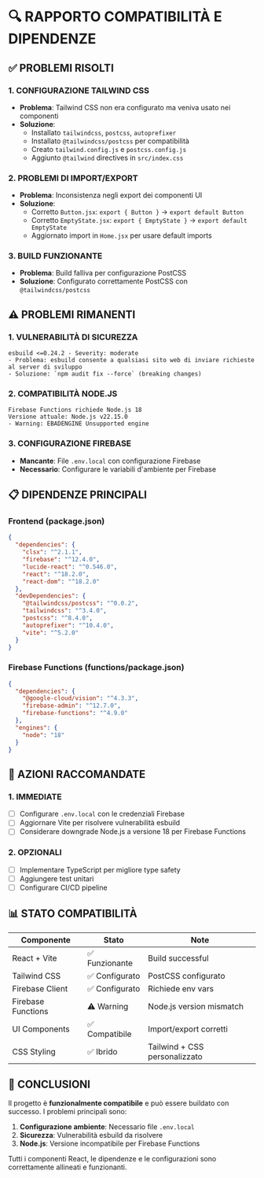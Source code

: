 # 🔍 RAPPORTO COMPATIBILITÀ E DIPENDENZE

## ✅ **PROBLEMI RISOLTI**

### 1. **CONFIGURAZIONE TAILWIND CSS**
- **Problema**: Tailwind CSS non era configurato ma veniva usato nei componenti
- **Soluzione**: 
  - Installato `tailwindcss`, `postcss`, `autoprefixer`
  - Installato `@tailwindcss/postcss` per compatibilità
  - Creato `tailwind.config.js` e `postcss.config.js`
  - Aggiunto `@tailwind` directives in `src/index.css`

### 2. **PROBLEMI DI IMPORT/EXPORT**
- **Problema**: Inconsistenza negli export dei componenti UI
- **Soluzione**:
  - Corretto `Button.jsx`: `export { Button }` → `export default Button`
  - Corretto `EmptyState.jsx`: `export { EmptyState }` → `export default EmptyState`
  - Aggiornato import in `Home.jsx` per usare default imports

### 3. **BUILD FUNZIONANTE**
- **Problema**: Build falliva per configurazione PostCSS
- **Soluzione**: Configurato correttamente PostCSS con `@tailwindcss/postcss`

## ⚠️ **PROBLEMI RIMANENTI**

### 1. **VULNERABILITÀ DI SICUREZZA**
```
esbuild <=0.24.2 - Severity: moderate
- Problema: esbuild consente a qualsiasi sito web di inviare richieste al server di sviluppo
- Soluzione: `npm audit fix --force` (breaking changes)
```

### 2. **COMPATIBILITÀ NODE.JS**
```
Firebase Functions richiede Node.js 18
Versione attuale: Node.js v22.15.0
- Warning: EBADENGINE Unsupported engine
```

### 3. **CONFIGURAZIONE FIREBASE**
- **Mancante**: File `.env.local` con configurazione Firebase
- **Necessario**: Configurare le variabili d'ambiente per Firebase

## 📋 **DIPENDENZE PRINCIPALI**

### Frontend (package.json)
```json
{
  "dependencies": {
    "clsx": "^2.1.1",
    "firebase": "^12.4.0",
    "lucide-react": "^0.546.0",
    "react": "^18.2.0",
    "react-dom": "^18.2.0"
  },
  "devDependencies": {
    "@tailwindcss/postcss": "^0.0.2",
    "tailwindcss": "^3.4.0",
    "postcss": "^8.4.0",
    "autoprefixer": "^10.4.0",
    "vite": "^5.2.0"
  }
}
```

### Firebase Functions (functions/package.json)
```json
{
  "dependencies": {
    "@google-cloud/vision": "^4.3.3",
    "firebase-admin": "^12.7.0",
    "firebase-functions": "^4.9.0"
  },
  "engines": {
    "node": "18"
  }
}
```

## 🔧 **AZIONI RACCOMANDATE**

### 1. **IMMEDIATE**
- [ ] Configurare `.env.local` con le credenziali Firebase
- [ ] Aggiornare Vite per risolvere vulnerabilità esbuild
- [ ] Considerare downgrade Node.js a versione 18 per Firebase Functions

### 2. **OPZIONALI**
- [ ] Implementare TypeScript per migliore type safety
- [ ] Aggiungere test unitari
- [ ] Configurare CI/CD pipeline

## 📊 **STATO COMPATIBILITÀ**

| Componente | Stato | Note |
|-------------|-------|------|
| React + Vite | ✅ Funzionante | Build successful |
| Tailwind CSS | ✅ Configurato | PostCSS configurato |
| Firebase Client | ✅ Configurato | Richiede env vars |
| Firebase Functions | ⚠️ Warning | Node.js version mismatch |
| UI Components | ✅ Compatibile | Import/export corretti |
| CSS Styling | ✅ Ibrido | Tailwind + CSS personalizzato |

## 🎯 **CONCLUSIONI**

Il progetto è **funzionalmente compatibile** e può essere buildato con successo. I problemi principali sono:

1. **Configurazione ambiente**: Necessario file `.env.local`
2. **Sicurezza**: Vulnerabilità esbuild da risolvere
3. **Node.js**: Versione incompatibile per Firebase Functions

Tutti i componenti React, le dipendenze e le configurazioni sono correttamente allineati e funzionanti.

